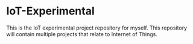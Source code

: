 # IoT-Experimental
This is the IoT experimental project repository for myself. This repository will contain multiple projects that relate to Internet of Things. 
